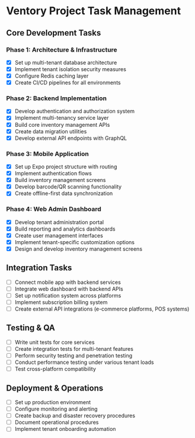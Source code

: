 # Ventory Project Task Management

## Core Development Tasks

### Phase 1: Architecture & Infrastructure

- [x] Set up multi-tenant database architecture
- [x] Implement tenant isolation security measures
- [x] Configure Redis caching layer
- [x] Create CI/CD pipelines for all environments

### Phase 2: Backend Implementation

- [x] Develop authentication and authorization system
- [x] Implement multi-tenancy service layer
- [x] Build core inventory management APIs
- [x] Create data migration utilities
- [x] Develop external API endpoints with GraphQL

### Phase 3: Mobile Application

- [x] Set up Expo project structure with routing
- [x] Implement authentication flows
- [x] Build inventory management screens
- [x] Develop barcode/QR scanning functionality
- [x] Create offline-first data synchronization

### Phase 4: Web Admin Dashboard

- [x] Develop tenant administration portal
- [x] Build reporting and analytics dashboards
- [x] Create user management interfaces
- [x] Implement tenant-specific customization options
- [x] Design and develop inventory management screens

## Integration Tasks

- [ ] Connect mobile app with backend services
- [ ] Integrate web dashboard with backend APIs
- [ ] Set up notification system across platforms
- [ ] Implement subscription billing system
- [ ] Create external API integrations (e-commerce platforms, POS systems)

## Testing & QA

- [ ] Write unit tests for core services
- [ ] Create integration tests for multi-tenant features
- [ ] Perform security testing and penetration testing
- [ ] Conduct performance testing under various tenant loads
- [ ] Test cross-platform compatibility

## Deployment & Operations

- [ ] Set up production environment
- [ ] Configure monitoring and alerting
- [ ] Create backup and disaster recovery procedures
- [ ] Document operational procedures
- [ ] Implement tenant onboarding automation
